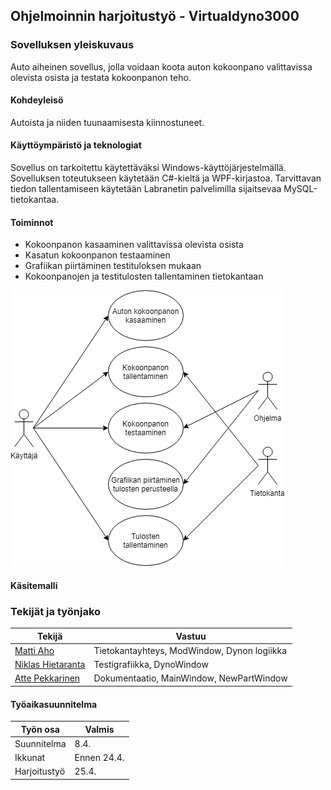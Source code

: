 ## Ohjelmoinnin harjoitustyö - Virtualdyno3000

### Sovelluksen yleiskuvaus

Auto aiheinen sovellus, jolla voidaan koota auton kokoonpano valittavissa olevista osista ja testata kokoonpanon teho.

#### Kohdeyleisö

Autoista ja niiden tuunaamisesta kiinnostuneet.

#### Käyttöympäristö ja teknologiat

Sovellus on tarkoitettu käytettäväksi Windows-käyttöjärjestelmällä. Sovelluksen toteutukseen käytetään C#-kieltä ja WPF-kirjastoa. Tarvittavan tiedon tallentamiseen käytetään Labranetin palvelimilla sijaitsevaa MySQL-tietokantaa.

#### Toiminnot

* Kokoonpanon kasaaminen valittavissa olevista osista
* Kasatun kokoonpanon testaaminen
* Grafiikan piirtäminen testituloksen mukaan
* Kokoonpanojen ja testitulosten tallentaminen tietokantaan

![usecase](Images/usecase.png)

#### Käsitemalli



### Tekijät ja työnjako

| Tekijä                                              | Vastuu                                      |
| --------------------------------------------------- | ------------------------------------------- |
| [Matti Aho](https://github.com/matti644)            | Tietokantayhteys, ModWindow, Dynon logiikka |
| [Niklas Hietaranta](https://github.com/niklashieta) | Testigrafiikka, DynoWindow                  |
| [Atte Pekkarinen](https://github.com/attepee)       | Dokumentaatio, MainWindow, NewPartWindow    |

#### Työaikasuunnitelma

| Työn osa | Valmis |
| - | - |
| Suunnitelma | 8.4. |
| Ikkunat | Ennen 24.4. |
| Harjoitustyö | 25.4. |
